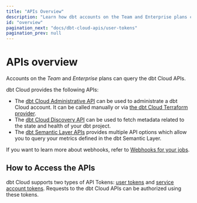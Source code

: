 ```yaml
---
title: "APIs Overview"
description: "Learn how dbt accounts on the Team and Enterprise plans can query the dbt Cloud APIs."
id: "overview"
pagination_next: "docs/dbt-cloud-apis/user-tokens"
pagination_prev: null
---
```


# APIs overview <Lifecycle status="team,enterprise"/>

Accounts on the _Team_ and _Enterprise_ plans can query the dbt Cloud APIs.

dbt Cloud provides the following APIs:

- The [dbt Cloud Administrative API](/docs/dbt-cloud-apis/admin-cloud-api) can be used to administrate a dbt Cloud account. It can be called manually or via [the dbt Cloud Terraform provider](https://registry.terraform.io/providers/dbt-labs/dbtcloud/latest).
- The [dbt Cloud Discovery API](/docs/dbt-cloud-apis/discovery-api) can be used to fetch metadata related to the state and health of your dbt project.
- The [dbt Semantic Layer APIs](/docs/dbt-cloud-apis/sl-api-overview) provides multiple API options which allow you to query your metrics defined in the dbt Semantic Layer.

If you want to learn more about webhooks, refer to [Webhooks for your jobs](/docs/deploy/webhooks).

## How to Access the APIs

dbt Cloud supports two types of API Tokens: [user tokens](/docs/dbt-cloud-apis/user-tokens) and [service account tokens](/docs/dbt-cloud-apis/service-tokens). Requests to the dbt Cloud APIs can be authorized using these tokens.
